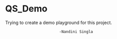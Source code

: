 # QS_Demo


Trying to create a demo playground for this project.
                            
                            -Nandini Singla